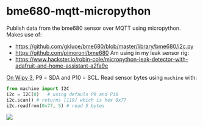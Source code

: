 # bme680-mqtt-micropython
Publish data from the bme680 sensor over MQTT using micropython. Makes use of:
* https://github.com/gkluoe/bme680/blob/master/library/bme680/i2c.py
* https://github.com/pimoroni/bme680
Am using in my leak sensor rig:
* https://www.hackster.io/robin-cole/micropython-leak-detector-with-adafruit-and-home-assistant-a2fa9e

[On Wipy 3](https://docs.pycom.io/datasheets/development/wipy3#pinout), P9 = SDA and P10 = SCL.
Read sensor bytes using `machine` with:
```python
from machine import I2C
i2c = I2C(0)   # using defauls P9 and P10
i2c.scan() # returns [119] which is hex 0x77
i2c.readfrom(0x77, 5) # read 5 bytes
```


<img src="https://github.com/robmarkcole/bme680-mqtt-micropython/blob/master/BME680-wipy.JPG">
